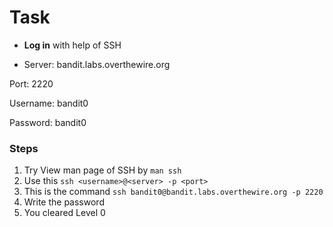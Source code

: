 # Task 
- **Log in** with help of SSH

- Server: bandit.labs.overthewire.org

Port: 2220

Username: bandit0

Password: bandit0

### Steps

1. Try View man page of SSH by `man ssh`
2. Use this `ssh <username>@<server> -p <port>`
3. This is the command `ssh bandit0@bandit.labs.overthewire.org -p 2220`
4. Write the password
5. You cleared Level 0
